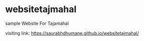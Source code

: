 # websitetajmahal
sample Website For Tajamahal


visiting link:  https://saurabhdhumane.github.io/websitetajmahal/
